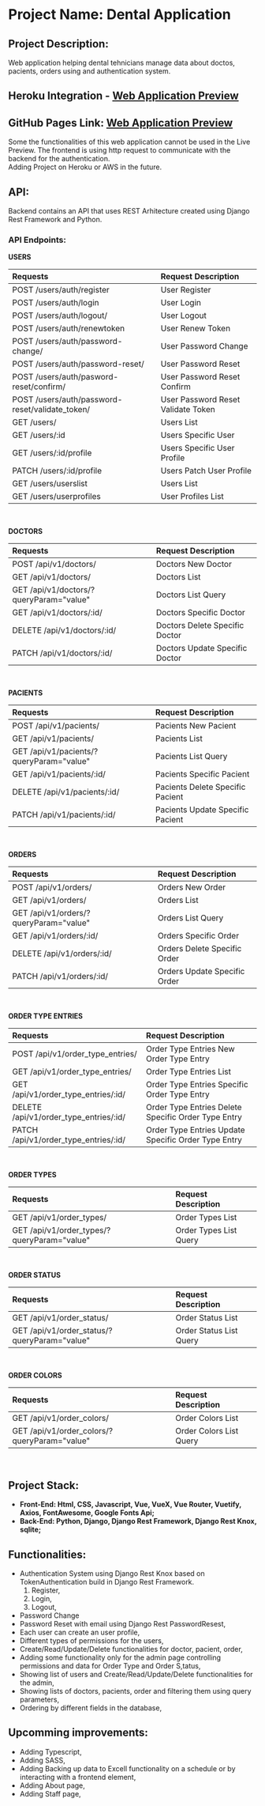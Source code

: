# Project Name: Dental Application

## Project Description:

Web application helping dental tehnicians manage data about doctos, pacients, orders using and authentication system.

## Heroku Integration - [Web Application Preview](https://dental-application.herokuapp.com/)

## GitHub Pages Link: [Web Application Preview](https://pavelescuvictor.github.io/DentalApplication/)

Some the functionalities of this web application cannot be used in the Live Preview. The frontend is using http request to communicate with the backend for the authentication.<br>
Adding Project on Heroku or AWS in the future.

## API:

Backend contains an API that uses REST Arhitecture created using Django Rest Framework and Python.

### API Endpoints:

**USERS** <br>

| Requests                                        | Request Description                |
| :---------------------------------------------- | :--------------------------------- |
| POST /users/auth/register                       | User Register                      |
| POST /users/auth/login                          | User Login                         |
| POST /users/auth/logout/                        | User Logout                        |
| POST /users/auth/renewtoken                     | User Renew Token                   |
| POST /users/auth/password-change/               | User Password Change               |
| POST /users/auth/password-reset/                | User Password Reset                |
| POST /users/auth/pasword-reset/confirm/         | User Password Reset Confirm        |
| POST /users/auth/password-reset/validate_token/ | User Password Reset Validate Token |
| GET /users/                                     | Users List                         |
| GET /users/:id                                  | Users Specific User                |
| GET /users/:id/profile                          | Users Specific User Profile        |
| PATCH /users/:id/profile                        | Users Patch User Profile           |
| GET /users/userslist                            | Users List                         |
| GET /users/userprofiles                         | User Profiles List                 |

<br>

**DOCTORS** <br>

| Requests                                | Request Description            |
| :-------------------------------------- | :----------------------------- |
| POST /api/v1/doctors/                   | Doctors New Doctor             |
| GET /api/v1/doctors/                    | Doctors List                   |
| GET /api/v1/doctors/?queryParam="value" | Doctors List Query             |
| GET /api/v1/doctors/:id/                | Doctors Specific Doctor        |
| DELETE /api/v1/doctors/:id/             | Doctors Delete Specific Doctor |
| PATCH /api/v1/doctors/:id/              | Doctors Update Specific Doctor |

<br>

**PACIENTS** <br>

| Requests                                 | Request Description              |
| :--------------------------------------- | :------------------------------- |
| POST /api/v1/pacients/                   | Pacients New Pacient             |
| GET /api/v1/pacients/                    | Pacients List                    |
| GET /api/v1/pacients/?queryParam="value" | Pacients List Query              |
| GET /api/v1/pacients/:id/                | Pacients Specific Pacient        |
| DELETE /api/v1/pacients/:id/             | Pacients Delete Specific Pacient |
| PATCH /api/v1/pacients/:id/              | Pacients Update Specific Pacient |

<br>

**ORDERS** <br>

| Requests                               | Request Description          |
| :------------------------------------- | :--------------------------- |
| POST /api/v1/orders/                   | Orders New Order             |
| GET /api/v1/orders/                    | Orders List                  |
| GET /api/v1/orders/?queryParam="value" | Orders List Query            |
| GET /api/v1/orders/:id/                | Orders Specific Order        |
| DELETE /api/v1/orders/:id/             | Orders Delete Specific Order |
| PATCH /api/v1/orders/:id/              | Orders Update Specific Order |

<br>

**ORDER TYPE ENTRIES** <br>

| Requests                                           | Request Description                                 |
| :------------------------------------------------- | :-------------------------------------------------- |
| POST /api/v1/order_type_entries/                   | Order Type Entries New Order Type Entry             |
| GET /api/v1/order_type_entries/                    | Order Type Entries List                             |
| GET /api/v1/order_type_entries/:id/                | Order Type Entries Specific Order Type Entry        |
| DELETE /api/v1/order_type_entries/:id/             | Order Type Entries Delete Specific Order Type Entry |
| PATCH /api/v1/order_type_entries/:id/              | Order Type Entries Update Specific Order Type Entry |

<br>

**ORDER TYPES** <br>

| Requests                                    | Request Description    |
| :------------------------------------------ | :--------------------- |
| GET /api/v1/order_types/                    | Order Types List       |
| GET /api/v1/order_types/?queryParam="value" | Order Types List Query |

<br>

**ORDER STATUS** <br>

| Requests                                     | Request Description     |
| :------------------------------------------- | :---------------------- |
| GET /api/v1/order_status/                    | Order Status List       |
| GET /api/v1/order_status/?queryParam="value" | Order Status List Query |

<br>

**ORDER COLORS** <br>

| Requests                                     | Request Description     |
| :------------------------------------------- | :---------------------- |
| GET /api/v1/order_colors/                    | Order Colors List       |
| GET /api/v1/order_colors/?queryParam="value" | Order Colors List Query |

<br>

## Project Stack:

-   **Front-End: Html, CSS, Javascript, Vue, VueX, Vue Router, Vuetify, Axios, FontAwesome, Google Fonts Api;**
-   **Back-End: Python, Django, Django Rest Framework, Django Rest Knox, sqlite;**

## Functionalities:

-   Authentication System using Django Rest Knox based on TokenAuthentication build in Django Rest Framework.
    1. Register,
    2. Login,
    3. Logout,
-   Password Change
-   Password Reset with email using Django Rest PasswordResest,
-   Each user can create an user profile,
-   Different types of permissions for the users,
-   Create/Read/Update/Delete functionalities for doctor, pacient, order,
-   Adding some functionality only for the admin page controlling permissions and data for Order Type and Order S,tatus,
-   Showing list of users and Create/Read/Update/Delete functionalities for the admin,
-   Showing lists of doctors, pacients, order and filtering them using query parameters,
-   Ordering by different fields in the database,

## Upcomming improvements:

-   Adding Typescript,
-   Adding SASS,
-   Adding Backing up data to Excell functionality on a schedule or by interacting with a frontend element,
-   Adding About page,
-   Adding Staff page,
